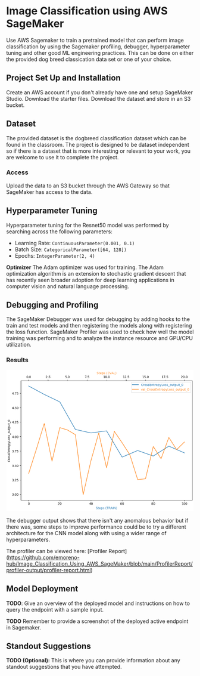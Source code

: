 # Image Classification using AWS SageMaker

Use AWS Sagemaker to train a pretrained model that can perform image classification by using the Sagemaker profiling, debugger, hyperparameter tuning and other good ML engineering practices. This can be done on either the provided dog breed classication data set or one of your choice.

## Project Set Up and Installation
Create an AWS account if you don't already have one and setup SageMaker Studio.
Download the starter files.
Download the dataset and store in an S3 bucket.

## Dataset
The provided dataset is the dogbreed classification dataset which can be found in the classroom.
The project is designed to be dataset independent so if there is a dataset that is more interesting or relevant to your work, you are welcome to use it to complete the project.

### Access
Upload the data to an S3 bucket through the AWS Gateway so that SageMaker has access to the data. 

## Hyperparameter Tuning
Hyperparameter tuning for the Resnet50 model was performed by searching across the following parameters:
- Learning Rate: `ContinuousParameter(0.001, 0.1)`
- Batch Size: `CategoricalParameter([64, 128])`
- Epochs: `IntegerParameter(2, 4)`

**Optimizer**
The Adam optimizer was used for training. The Adam optimization algorithm is an extension to stochastic gradient descent that has recently seen broader adoption for deep learning applications in computer vision and natural language processing.  

## Debugging and Profiling
The SageMaker Debugger was used for debugging by adding hooks to the train and test models and then registering the models along with registering the loss function.  SageMaker Profiler was used to check how well the model training was performing and to analyze the instance resource and GPU/CPU utilization.

### Results
![](https://github.com/emoreno-hub/Image_Classification_Using_AWS_SageMaker/blob/main/screenshots/Debugging_and_Profiling.PNG)

The debugger output shows that there isn't any anomalous behavior but if there was, some steps to improve performance could be to try a different architecture for the CNN model along with using a wider range of hyperparameters.


The profiler can be viewed here: [Profiler Report] (https://github.com/emoreno-hub/Image_Classification_Using_AWS_SageMaker/blob/main/ProfilerReport/profiler-output/profiler-report.html)

## Model Deployment
**TODO**: Give an overview of the deployed model and instructions on how to query the endpoint with a sample input.

**TODO** Remember to provide a screenshot of the deployed active endpoint in Sagemaker.

## Standout Suggestions
**TODO (Optional):** This is where you can provide information about any standout suggestions that you have attempted.
